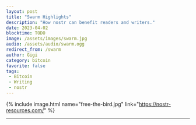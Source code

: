 ```yaml
---
layout: post
title: "Swarm Highlights"
description: "How nostr can benefit readers and writers."
date: 2023-04-02
blocktime: TODO
image: /assets/images/swarm.jpg
audio: /assets/audio/swarm.ogg
redirect_from: /swarm
author: Gigi
category: bitcoin
favorite: false
tags:
 - Bitcoin
 - Writing
 - nostr
---
```




{% include image.html name="free-the-bird.jpg" link="https://nostr-resources.com/" %}

---

[derggg]: nostr:npub1dergggklka99wwrs92yz8wdjs952h2ux2ha2ed598ngwu9w7a6fsh9xzpc
